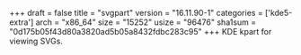 +++
draft = false
title = "svgpart"
version = "16.11.90-1"
categories = ['kde5-extra']
arch = "x86_64"
size = "15252"
usize = "96476"
sha1sum = "0d175b05f43d80a3820ad5b05a8432fdbc283c95"
+++
KDE kpart for viewing SVGs.